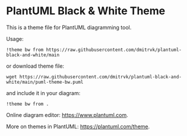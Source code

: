 # PlantUML Black & White Theme

This is a theme file for PlantUML diagramming tool.

Usage:

```plantuml
!theme bw from https://raw.githubusercontent.com/dmitrvk/plantuml-black-and-white/main
```

or download theme file:

```
wget https://raw.githubusercontent.com/dmitrvk/plantuml-black-and-white/main/puml-theme-bw.puml
```

and include it in your diagram:

```plantuml
!theme bw from .
```

Online diagram editor: https://www.plantuml.com.

More on themes in PlantUML: https://plantuml.com/theme.
